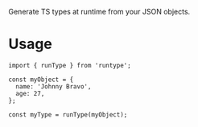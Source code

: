 Generate TS types at runtime from your JSON objects.

# Usage

```
import { runType } from 'runtype';

const myObject = {
  name: 'Johnny Bravo',
  age: 27,
};

const myType = runType(myObject);
```
